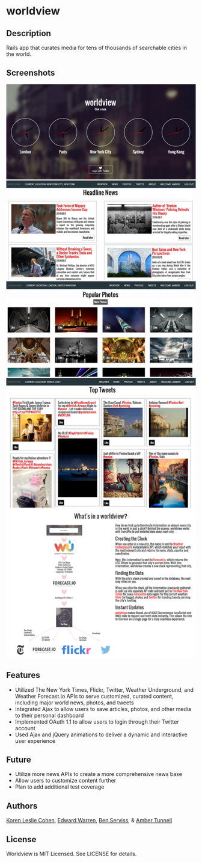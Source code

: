 # worldview

## Description

Rails app that curates media for tens of thousands of searchable cities in the world. 


## Screenshots

![Alt text](/public/screenshot-main.png "Main Page")
![Alt text](/public/screenshot-news-section.png "Headline News")
![Alt text](/public/screenshot-photos-section.png "Popular Photos")
![Alt text](/public/screenshot-tweets-section.png "Top Tweets")
![Alt text](/public/screenshot-moreinfo.png "More Info Diagram")

## Features

+ Utilized The New York Times, Flickr, Twitter, Weather Underground, and Weather Forecast.io APIs to serve customized, curated content, including major world news, photos, and tweets
+ Integrated Ajax to allow users to save articles, photos, and other media to their personal dashboard
+ Implemented OAuth 1.1 to allow users to login through their Twitter account 
+ Used Ajax and jQuery animations to deliver a dynamic and interactive user experience


## Future

+ Utilize more news APIs to create a more comprehensive news base
+ Allow users to customize content further 
+ Plan to add additional test coverage


## Authors

[Koren Leslie Cohen](https://github.com/KorenLeslieCohen), [Edward Warren](https://github.com/Ewarren7), [Ben Serviss](https://github.com/kamoh), & [Amber Tunnell](https://github.com/ambertunnell) 


## License

Worldview is MIT Licensed. See LICENSE for details.
